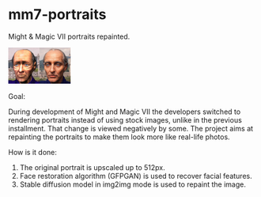 # mm7-portraits
Might &amp; Magic VII portraits repainted.

![example](example.png)

Goal:

During development of Might and Magic VII the developers switched to rendering portraits instead of using stock images, unlike in the previous installment.
That change is viewed negatively by some. The project aims at repainting the portraits to make them look more like real-life photos.

How is it done:

1. The original portrait is upscaled up to 512px.
2. Face restoration algorithm (GFPGAN) is used to recover facial features.
3. Stable diffusion model in img2img mode is used to repaint the image.
